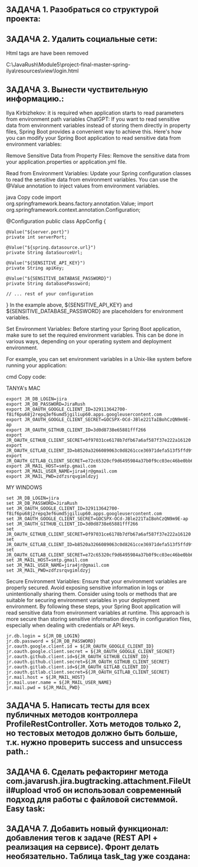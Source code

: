 ## ЗАДАЧА 1. Разобраться со структурой проекта:




## ЗАДАЧА 2. Удалить социальные сети:

Html tags are have been removed

C:\JavaRush\Module5\project-final-master-spring-ilya\resources\view\login.html


## ЗАДАЧА 3. Вынести чуствительную информацию.:

Ilya Kirbizhekov: 
it is required when application starts to read parameters from environment path variables
ChatGPT:
If you want to read sensitive data from environment variables instead of storing them directly in property files, Spring Boot provides a convenient way to achieve this. Here's how you can modify your Spring Boot application to read sensitive data from environment variables:

Remove Sensitive Data from Property Files:
Remove the sensitive data from your application.properties or application.yml file.

Read from Environment Variables:
Update your Spring configuration classes to read the sensitive data from environment variables. You can use the @Value annotation to inject values from environment variables.

java
Copy code
import org.springframework.beans.factory.annotation.Value;
import org.springframework.context.annotation.Configuration;

@Configuration
public class AppConfig {

    @Value("${server.port}")
    private int serverPort;

    @Value("${spring.datasource.url}")
    private String dataSourceUrl;

    @Value("${SENSITIVE_API_KEY}")
    private String apiKey;

    @Value("${SENSITIVE_DATABASE_PASSWORD}")
    private String databasePassword;

    // ... rest of your configuration
}
In the example above, ${SENSITIVE_API_KEY} and ${SENSITIVE_DATABASE_PASSWORD} are placeholders for environment variables.

Set Environment Variables:
Before starting your Spring Boot application, make sure to set the required environment variables. This can be done in various ways, depending on your operating system and deployment environment.

For example, you can set environment variables in a Unix-like system before running your application:

cmd
Copy code:
>
TANYA's MAC

    export JR_DB_LOGIN=jira
    export JR_DB_PASSWORD=JiraRush
    export JR_OAUTH_GOOGLE_CLIENT_ID=329113642700-f8if6pu68j2repq3ef6umd5jgiliup60.apps.googleusercontent.com
    export JR_OAUTH_GOOGLE_CLIENT_SECRET=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
    export JR_OAUTH_GITHUB_CLIENT_ID=3d0d8738e65881fff266
    export JR_OAUTH_GITHUB_CLIENT_SECRET=0f97031ce6178b7dfb67a6af587f37e222a16120
    export JR_OAUTH_GITLAB_CLIENT_ID=b8520a3266089063c0d8261cce36971defa513f5ffd9f9b7a3d16728fc83a494
    export JR_OAUTH_GITLAB_CLIENT_SECRET=e72c65320cf9d6495984a37b0f9cc03ec46be0bb6f071feaebbfe75168117004
    export JR_MAIL_HOST=smtp.gmail.com
    export JR_MAIL_USER_NAME=jira4jr@gmail.com
    export JR_MAIL_PWD=zdfzsrqvgimldzyj

>
> 
> 
 MY WINDOWS

    set JR_DB_LOGIN=jira
    set JR_DB_PASSWORD=JiraRush
    set JR_OAUTH_GOOGLE_CLIENT_ID=329113642700-f8if6pu68j2repq3ef6umd5jgiliup60.apps.googleusercontent.com
    set JR_OAUTH_GOOGLE_CLIENT_SECRET=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
    set JR_OAUTH_GITHUB_CLIENT_ID=3d0d8738e65881fff266
    set JR_OAUTH_GITHUB_CLIENT_SECRET=0f97031ce6178b7dfb67a6af587f37e222a16120
    set JR_OAUTH_GITLAB_CLIENT_ID=b8520a3266089063c0d8261cce36971defa513f5ffd9f9b7a3d16728fc83a494
    set JR_OAUTH_GITLAB_CLIENT_SECRET=e72c65320cf9d6495984a37b0f9cc03ec46be0bb6f071feaebbfe75168117004
    set JR_MAIL_HOST=smtp.gmail.com
    set JR_MAIL_USER_NAME=jira4jr@gmail.com
    set JR_MAIL_PWD=zdfzsrqvgimldzyj

>
> 
Secure Environment Variables:
Ensure that your environment variables are properly secured. Avoid exposing sensitive information in logs or unintentionally sharing them. Consider using tools or methods that are suitable for securing environment variables in your deployment environment.
By following these steps, your Spring Boot application will read sensitive data from environment variables at runtime. This approach is more secure than storing sensitive information directly in configuration files, especially when dealing with credentials or API keys.

    jr.db.login = ${JR_DB_LOGIN}
    jr.db.password = ${JR_DB_PASSWORD}
    jr.oauth.google.client.id = ${JR_OAUTH_GOOGLE_CLIENT_ID}
    jr.oauth.google.client.secret = ${JR_OAUTH_GOOGLE_CLIENT_SECRET}
    jr.oauth.github.client.id=${JR_OAUTH_GITHUB_CLIENT_ID}
    jr.oauth.github.client.secret=${JR_OAUTH_GITHUB_CLIENT_SECRET}
    jr.oauth.gitlab.client.id=${JR_OAUTH_GITLAB_CLIENT_ID}
    jr.oauth.gitlab.client.secret=${JR_OAUTH_GITLAB_CLIENT_SECRET}
    jr.mail.host = ${JR_MAIL_HOST}
    jr.mail.user.name = ${JR_MAIL_USER_NAME}
    jr.mail.pwd = ${JR_MAIL_PWD}


## ЗАДАЧА 5. Написать тесты для всех публичных методов контроллера ProfileRestController. Хоть методов только 2, но тестовых методов должно быть больше, т.к. нужно проверить success and unsuccess path.:



## ЗАДАЧА 6. Сделать рефакторинг метода com.javarush.jira.bugtracking.attachment.FileUtil#upload чтоб он использовал современный подход для работы с файловой системмой. Easy task:



## ЗАДАЧА 7. Добавить новый функционал: добавления тегов к задаче (REST API + реализация на сервисе). Фронт делать необязательно. Таблица task_tag уже создана: